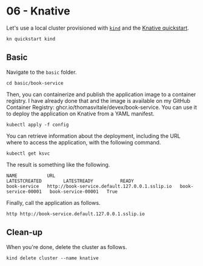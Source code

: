 # 06 - Knative

Let's use a local cluster provisioned with [`kind`](https://kind.sigs.k8s.io) and the [Knative quickstart](https://knative.dev/docs/getting-started/quickstart-install/).

```shell
kn quickstart kind
```

## Basic

Navigate to the `basic` folder.

```shell
cd basic/book-service
```

Then, you can containerize and publish the application image to a container registry. I have already
done that and the image is available on my GitHub Container Registry: ghcr.io/thomasvitale/devex/book-service. You can use it to deploy the application on Knative from a YAML manifest.

```shell
kubectl apply -f config
```

You can retrieve information about the deployment, including the URL where to access the application,
with the following command.

```shell
kubectl get ksvc
```

The result is something like the following.

```shell
NAME           URL                                              LATESTCREATED        LATESTREADY          READY
book-service   http://book-service.default.127.0.0.1.sslip.io   book-service-00001   book-service-00001   True
```

Finally, call the application as follows.

```shell
http http://book-service.default.127.0.0.1.sslip.io
```

## Clean-up

When you're done, delete the cluster as follows.

```shell
kind delete cluster --name knative
```